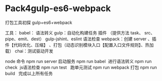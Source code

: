 # Pack4gulp-es6-webpack
打包工具初探 gulp+es6+webpack

工具：
babel： 语法转义
gulp：自动化构建任务 插件 （提供方法 task、 src、pipe、emit、dest）
gulp-jshint、eslint 语法检查
webpack：创建 server 、插件【代码优化、压缩】 、打包（动态识别模块入口【配置入口文件规则】、热加载）
chai：测试驱动开发


node 命令
npm run server 启动服务
npm run babel  进行语法转义
npm run check  js语法检查
npm run test   跑单元测试
npm run webpack 打包
npm run build   完成以上所有任务

